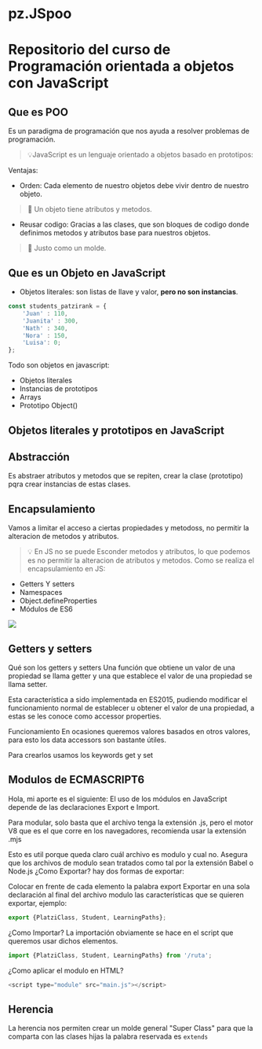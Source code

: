 # pz.JSpoo
# Repositorio del curso de Programación orientada a objetos con JavaScript

## Que es POO
Es un paradigma de programación que nos ayuda a resolver problemas de programación.
>💡JavaScript es un lenguaje orientado a objetos basado en prototipos:

Ventajas:
* Orden: Cada elemento de nuestro objetos debe vivir dentro de nuestro objeto.
> 🚀 Un objeto tiene atributos y metodos.

* Reusar codigo: Gracias a las clases, que son bloques de codigo donde definimos metodos y atributos base para nuestros objetos.
> 🚀 Justo como un molde.

## Que es un Objeto en JavaScript

* Objetos literales: son listas de llave y valor, **pero no son instancias**.

```javascript
const students_patzirank = {
    'Juan' : 110,
    'Juanita' : 300,
    'Nath' : 340,
    'Nora' : 150,
    'Luisa': 0; 
};
```
Todo son objetos en javascript:
* Objetos literales
* Instancias de prototipos
* Arrays
* Prototipo Object()

## Objetos literales y prototipos en JavaScript

## Abstracción

Es abstraer atributos y metodos que se repiten, crear la clase (prototipo) pqra crear instancias de estas clases.

## Encapsulamiento

Vamos a limitar el acceso a ciertas propiedades y metodoss, no permitir la alteracion de metodos y atributos.

> 💡 En JS no se puede Esconder metodos y atributos, lo que podemos es no permitir la alteracion de atributos y metodos. 
Como se realiza el encapsulamiento en JS:
* Getters Y setters
* Namespaces
* Object.defineProperties
* Módulos de ES6

<img src="https://static.platzi.com/media/user_upload/encapsulamiento-d05ab20d-4ea2-4a0d-8b69-0f9f80429042.jpg"/>

## Getters y setters
Qué son los getters y setters
Una función que obtiene un valor de una propiedad se llama getter y una que establece el valor de una propiedad se llama setter.

Esta característica a sido implementada en ES2015, pudiendo modificar el funcionamiento normal de establecer u obtener el valor de una propiedad, a estas se les conoce como accessor properties.

Funcionamiento
En ocasiones queremos valores basados en otros valores, para esto los data accessors son bastante útiles.

Para crearlos usamos los keywords get y set

## Modulos de ECMASCRIPT6
Hola, mi aporte es el siguiente:
El uso de los módulos en JavaScript depende de las declaraciones Export e Import.

Para modular, solo basta que el archivo tenga la extensión .js, pero el motor V8 que es el que corre en los navegadores, recomienda usar la extensión .mjs

Esto es util porque queda claro cuál archivo es modulo y cual no.
Asegura que los archivos de modulo sean tratados como tal por la extensión Babel o Node.js
¿Como Exportar?
hay dos formas de exportar:

Colocar en frente de cada elemento la palabra export
Exportar en una sola declaración al final del archivo modulo las características que se quieren exportar, ejemplo:
```javascript
export {PlatziClass, Student, LearningPaths};
```
¿Como Importar?
La importación obviamente se hace en el script que queremos usar dichos elementos.

```javascript
import {PlatziClass, Student, LearningPaths} from '/ruta';
```
¿Como aplicar el modulo en HTML?

```javascript
<script type="module" src="main.js"></script>
```
## Herencia
La herencia nos permiten crear un molde general "Super Class" para que la comparta con las clases hijas
la palabra reservada es `extends`